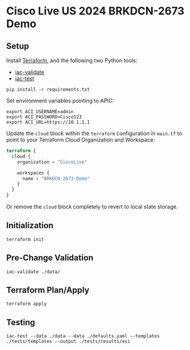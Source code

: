 # Cisco Live US 2024 BRKDCN-2673 Demo

## Setup

Install [Terraform](https://www.terraform.io/downloads), and the following two Python tools:

- [iac-validate](https://github.com/netascode/iac-validate)
- [iac-test](https://github.com/netascode/iac-test)

```shell
pip install -r requirements.txt
```

Set environment variables pointing to APIC:

```shell
export ACI_USERNAME=admin
export ACI_PASSWORD=Cisco123
export ACI_URL=https://10.1.1.1
```

Update the `cloud` block within the `terraform` configuration in `main.tf` to point to your Terraform Cloud Organization and Workspace:

```terraform
terraform {
  cloud {
    organization = "CiscoLive"

    workspaces {
      name = "BRKDCN-2673-Demo"
    }
  }
}
```

Or remove the `cloud` block completely to revert to local state storage.

## Initialization

```shell
terraform init
```

## Pre-Change Validation

```shell
iac-validate ./data/
```

## Terraform Plan/Apply

```shell
terraform apply
```

## Testing

```shell
iac-test --data ./data --data ./defaults.yaml --templates ./tests/templates --output ./tests/results/aci
```
